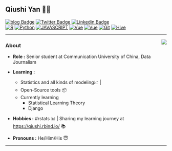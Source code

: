 
## Qiushi Yan 👨‍💻
[![blog Badge](https://img.shields.io/badge/-Personal_Blog-9cf?style=flat-square&link=https://qiushi.rbind.io/)](https://qiushi.rbind.io/) 
[![Twitter Badge](https://img.shields.io/badge/-qiushizzzz-1ca0f1?style=flat-square&logo=twitter&logoColor=white&link=https://twitter.com/SulthanNK)](https://twitter.com/qiushizzzz) 
[![Linkedin Badge](https://img.shields.io/badge/-Qiushi_Yan-blue?style=flat-square&logo=Linkedin&logoColor=white&link=https://www.linkedin.com/in/qiushiyan/)](https://www.linkedin.com/in/qiushiyan/) 
<br>
[![R](https://img.shields.io/badge/-R-00599C?style=flat&logo=r&link=https://https://github.com/enixam)](https://github.com/enixam)
[![Python](https://img.shields.io/badge/-Python-gray?style=flat&logo=python&link=https://github.com/enixam)](https://github.com/enixam)
[![JAVASCRIPT](https://img.shields.io/badge/-JAVASCRIPT-black?style=flat&logo=JAVASCRIPT&link=https://github.com/enixam)](https://github.com/enixam)
[![Vue](https://img.shields.io/badge/-Vue-green?style=flat&logo=git&link=https://github.com/enixam)](https://github.com/enixam) 
[![Vue](https://img.shields.io/badge/-Django-salmon?style=flat&logo=git&link=https://github.com/enixam)](https://github.com/enixam) 
[![Git](https://img.shields.io/badge/-Git-black?style=flat&logo=git&link=https://github.com/enixam)](https://github.com/enixam) 
[![Hive](https://img.shields.io/badge/-Hive-yellow?style=flat&logo=hive&link=https://github.com/enixam)](https://github.com/enixam)


---------------------------------------------------------------------------------------------------------------------------------------------------------------------------------

<img align="right" src="https://github-readme-stats.vercel.app/api?username=enixam&show_icons=true&theme=blueberry" />

### About
- **Role :** Senior student at Communication University of China, Data Journalism
-  **Learning :**   
    - Statistics and all kinds of modeling:chart_with_upwards_trend: | 
    - Open-Source tools :package:  
    - Currently learning 
        - Statistical Learning Theory
        - Django

-  **Hobbies :** #rstats :bar_chart: | Sharing my learning journey at https://qiushi.rbind.io/ :books:
-  **Pronouns :** He/Him/His :innocent:



---------------------------------------------------------------------------------------------------------------------------------------------------------------------------------





